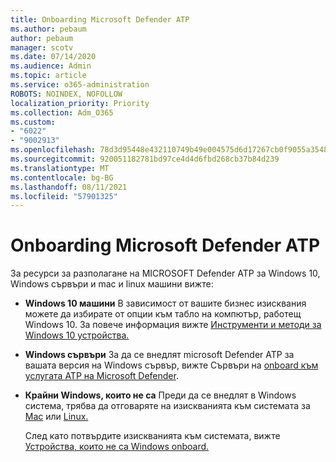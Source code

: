 ```yaml
---
title: Onboarding Microsoft Defender ATP
ms.author: pebaum
author: pebaum
manager: scotv
ms.date: 07/14/2020
ms.audience: Admin
ms.topic: article
ms.service: o365-administration
ROBOTS: NOINDEX, NOFOLLOW
localization_priority: Priority
ms.collection: Adm_O365
ms.custom:
- "6022"
- "9002913"
ms.openlocfilehash: 78d3d95448e432110749b49e004575d6d17267cb0f9055a35480d227ff5c5a49
ms.sourcegitcommit: 920051182781bd97ce4d4d6fbd268cb37b84d239
ms.translationtype: MT
ms.contentlocale: bg-BG
ms.lasthandoff: 08/11/2021
ms.locfileid: "57901325"
---
```

# <a name="onboarding-microsoft-defender-atp"></a>Onboarding Microsoft Defender ATP

За ресурси за разполагане на MICROSOFT Defender ATP за Windows 10, Windows сървъри и mac и linux машини вижте: 

- **Windows 10 машини** В зависимост от вашите бизнес изисквания можете да избирате от опции към табло на компютър, работещ Windows 10. За повече информация вижте [Инструменти и методи за Windows 10 устройства.](https://docs.microsoft.com/windows/security/threat-protection/microsoft-defender-atp/configure-endpoints) 

- **Windows сървъри** За да се внедлят microsoft Defender ATP за вашата версия на Windows сървър, вижте Сървъри на [onboard към услугата ATP на Microsoft Defender](https://docs.microsoft.com/windows/security/threat-protection/microsoft-defender-atp/configure-server-endpoints).

- **Крайни Windows, които не са**  Преди да се внедлят в Windows система, трябва да отговаряте на изискванията към системата за [Mac](https://docs.microsoft.com/windows/security/threat-protection/microsoft-defender-atp/microsoft-defender-atp-mac#system-requirements) или [Linux.](https://docs.microsoft.com/windows/security/threat-protection/microsoft-defender-atp/microsoft-defender-atp-linux#system-requirements)

    След като потвърдите изискванията към системата, вижте [Устройства, които не са Windows onboard.](https://docs.microsoft.com/windows/security/threat-protection/microsoft-defender-atp/configure-endpoints-non-windows#onboarding-non-windows-machines)